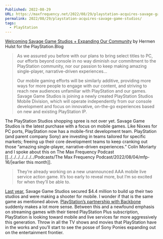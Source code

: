 ```yaml
---
Published: 2022-08-29
URL: https://maxfrequency.net/2022/08/29/playstation-acquires-savage-game-studios/
permalink: 2022/08/29/playstation-acquires-savage-game-studios/
tags:
  - PlayStation
---
```

[Welcoming Savage Game Studios + Expanding Our Community](https://blog.playstation.com/2022/08/29/welcoming-savage-game-studios-expanding-our-community/?sf259926637=1) by Hermen Hulst for the PlayStation.Blog

> As we assured you before with our plans to bring select titles to PC, our efforts beyond console in no way diminish our commitment to the PlayStation community, nor our passion to keep making amazing single-player, narrative-driven experiences…
> 
> Our mobile gaming efforts will be similarly additive, providing more ways for more people to engage with our content, and striving to reach new audiences unfamiliar with PlayStation and our games. Savage Game Studios is joining a newly created PlayStation Studios Mobile Division, which will operate independently from our console development and focus on innovative, on-the-go experiences based on new and existing PlayStation IP.

The PlayStation Studios shopping spree is not over yet. Savage Game Studios is the latest purchase with a focus on mobile games. Like Nixxes for PC ports, PlayStation now has a mobile-first development team. PlayStation (and parent company Sony) are investing in teams tailored for specific markets; freeing up their core development teams to keep cranking out those “amazing single-player, narrative-driven experiences.” Colin Moriarty and I spoke about this on The Max Frequency Podcast [[../../../../../../../Podcasts/The Max Frequency Podcast/2022/08/04/mfp-16/|earlier this month]].

> They’re already working on a new unannounced AAA mobile live service action game. It’s too early to reveal more, but I’m so excited for when they’ll be able to.

[Last year](https://venturebeat.com/games/savage-game-studios-raises-4-4-million-for-mobile-shooter-game/), Savage Game Studios secured $4.4 million to build up their two studios and were making a shooter for mobile. I wonder if that is the same game as mentioned above. [PlayStation’s partnership with Backbone](https://blog.playstation.com/2022/07/28/introducing-backbone-one-playstation-edition-an-officially-licensed-controller-for-playstation/) suddenly makes a lot more sense. Between this and a newfound emphasis on streaming games with their tiered PlayStation Plus subscription, PlayStation is looking toward mobile and live services far more aggressively this generation. Throw in all the TV shows and movies that PlayStation have in the works and you’ll start to see the posse of Sony Ponies expanding out on the entertainment frontier.